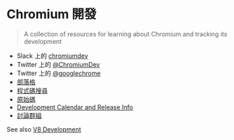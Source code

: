 # Chromium 開發

> A collection of resources for learning about Chromium and tracking its development

- Slack 上的 [chromiumdev](https://chromiumdev-slack.herokuapp.com)
- Twitter 上的 [@ChromiumDev](https://twitter.com/ChromiumDev)
- Twitter 上的 [@googlechrome](https://twitter.com/googlechrome)
- [部落格](https://blog.chromium.org)
- [程式碼搜尋](https://cs.chromium.org/)
- [原始碼](https://cs.chromium.org/chromium/src/)
- [Development Calendar and Release Info](https://www.chromium.org/developers/calendar)
- [討論群組](http://www.chromium.org/developers/discussion-groups)

See also [V8 Development](v8-development.md)